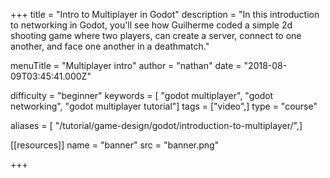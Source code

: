 +++
title = "Intro to Multiplayer in Godot"
description = "In this introduction to networking in Godot, you'll see how Guilherme coded a simple 2d shooting game where two players, can create a server, connect to one another, and face one another in a deathmatch."

menuTitle = "Multiplayer intro"
author = "nathan"
date = "2018-08-09T03:45:41.000Z"

difficulty = "beginner"
keywords = [ "godot multiplayer", "godot networking", "godot multiplayer tutorial"]
tags = ["video",]
type = "course"

aliases = [ "/tutorial/game-design/godot/introduction-to-multiplayer/",]

[[resources]]
name = "banner"
src = "banner.png"

+++
